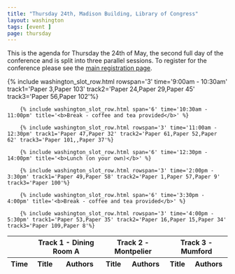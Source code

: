 ```yaml
---
title: "Thursday 24th, Madison Building, Library of Congress"
layout: washington
tags: [event ]
page: thursday
---
```


This is the agenda for Thursday the 24th of May, the second full day of the conference and is split into three parallel sessions. To register for the conference please see the [main registration page][washington-registration].

<table class="api-table">
  <thead>
    <tr>
      <th></th>
      <th colspan="2">Track 1 - Dining Room A</th>
      <th colspan="2">Track 2 - Montpelier</th>
      <th colspan="2">Track 3 - Mumford</th>
     </tr>
    <tr>
      <th>Time</th>
      <th>Title</th>
      <th>Authors</th>
      <th>Title</th>
      <th>Authors</th>
      <th>Title</th>
      <th>Authors</th>
    </tr>
  </thead>
  <tbody>
        {% include washington_slot_row.html rowspan='3' time='9:00am - 10:30am' track1='Paper 3,Paper 103' track2='Paper 24,Paper 29,Paper 45' track3='Paper 56,Paper 102'%}

        {% include washington_slot_row.html span='6' time='10:30am - 11:00pm' title='<b>Break - coffee and tea provided</b>' %}

        {% include washington_slot_row.html rowspan='3' time='11:00am - 12:30pm' track1='Paper 47,Paper 32' track2='Paper 61,Paper 52,Paper 62' track3='Paper 101,,Paper 37'%}

        {% include washington_slot_row.html span='6' time='12:30pm - 14:00pm' title='<b>Lunch (on your own)</b>' %}

        {% include washington_slot_row.html rowspan='3' time='2:00pm - 3:30pm' track1='Paper 49,Paper 58' track2='Paper 1,Paper 57,Paper 9' track3='Paper 100'%}

        {% include washington_slot_row.html span='6' time='3:30pm - 4:00pm' title='<b>Break - coffee and tea provided</b>' %}

        {% include washington_slot_row.html rowspan='3' time='4:00pm - 5:30pm' track1='Paper 53,Paper 35' track2='Paper 16,Paper 15,Paper 34' track3='Paper 109,Paper 8'%}
  </tbody>
</table>

[washington-registration]: https://www.eventbrite.com/e/2018-iiif-conference-in-washington-tickets-44377905510
